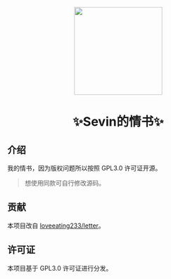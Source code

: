 <p align="center">
  <a href="https://letter.sevin.cn/"><img src="https://raw.githubusercontent.com/itsevin/LoveLetter/main/favicon.ico" width="200" height="200" alt=""></a>
</p>

<div align="center">
    <h1 align="center">✨Sevin的情书✨</h1>
</div>

## 介绍

我的情书，因为版权问题所以按照 GPL3.0 许可证开源。

> 想使用同款可自行修改源码。

## 贡献

本项目改自 [loveeating233/letter](https://github.com/loveeating233/letter)。

## 许可证

本项目基于 GPL3.0 许可证进行分发。


